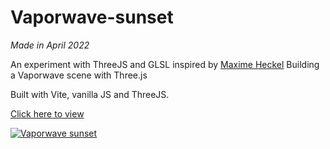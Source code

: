 # Vaporwave-sunset

*Made in April 2022*

An experiment with ThreeJS and GLSL inspired by [Maxime Heckel](https://blog.maximeheckel.com/posts/vaporwave-3d-scene-with-threejs/) Building a Vaporwave scene with Three.js

Built with Vite, vanilla JS and ThreeJS.

[Click here to view](https://vincentdouchin.github.io/Vaporwave-sunset/)

[![Vaporwave sunset](https://github.com/darkpouetman/Vaporwave-sunset/blob/main/Vaporwave-sunset.gif)](https://vincentdouchin.github.io/Vaporwave-sunset/)
